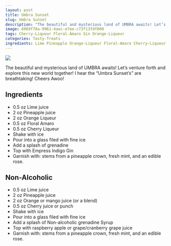 ```yaml
---
layout: post
title: Umbra Sunset
slug: Umbra Sunset
description: "The beautiful and mysterious land of UMBRA awaits! Let’s venture forth and explore this new world together! I hear the “Umbra Sunset’s” are breathtaking!  Cheers Awoo!"
image: 6969f78a-9961-4aec-e7ee-c73f13fdf000
tags: Cherry-Liqueur Floral-Amaro Gin Orange-Liqueur
categories: Tasty-Treats
ingredients: Lime Pineapple Orange-Liqueur Floral-Amaro Cherry-Liqueur Grenadine Empress-Indigo-Gin Orange Mango Cherry Raspberry Cranberry
---
```

<div class="drink-image-post"><img src="{{ site.cdn }}{{ page.image }}/public"></div>

The beautiful and mysterious land of UMBRA awaits! Let’s venture forth and explore this new world together! I hear the “Umbra Sunset’s” are breathtaking!  Cheers Awoo!

## Ingredients
- 0.5 oz Lime juice
- 2 oz Pineapple juice
- 2 oz Orange Liqueur 
- 0.5 oz Floral Amaro 
- 0.5 oz Cherry Liqueur
- Shake with ice 
- Pour into a glass filed with fine ice 
- Add a splash of grenadine
- Top with Empress Indigo Gin
- Garnish with: stems from a pineapple crown, fresh mint, and an edible rose.

## Non-Alcoholic
- 0.5 oz Lime juice
- 2 oz Pineapple juice
- 2 oz Orange or mango juice (or a blend) 
- 0.5 oz Cherry juice or punch
- Shake with ice 
- Pour into a glass filed with fine ice 
- Add a splash of Non-alcoholic grenadine Syrup
- Top with raspberry apple or grape/cranberry grape juice
- Garnish with: stems from a pineapple crown, fresh mint, and an edible rose.